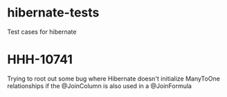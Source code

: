 # hibernate-tests
Test cases for hibernate


# HHH-10741
Trying to root out some bug where Hibernate doesn't initialize ManyToOne relationships if the @JoinColumn is also used in a @JoinFormula
